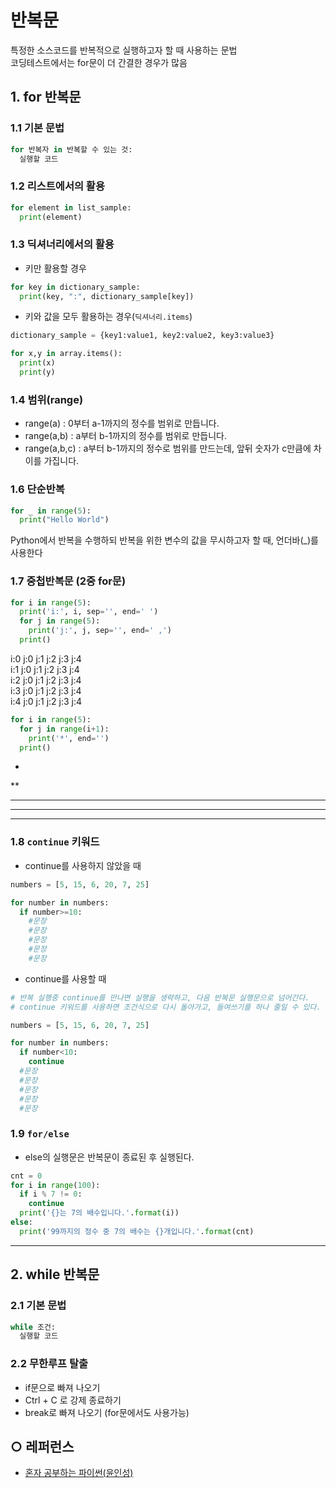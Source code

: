 반복문
===
특정한 소스코드를 반복적으로 실행하고자 할 때 사용하는 문법   
코딩테스트에서는 for문이 더 간결한 경우가 많음   


## 1. for 반복문
### 1.1 기본 문법
```python
for 반복자 in 반복할 수 있는 것:
  실행할 코드
```

### 1.2 리스트에서의 활용
```python
for element in list_sample:
  print(element)
```

### 1.3 딕셔너리에서의 활용
- 키만 활용할 경우
```python
for key in dictionary_sample:
  print(key, ":", dictionary_sample[key])
```

- 키와 값을 모두 활용하는 경우(`딕셔너리.items`)
```python
dictionary_sample = {key1:value1, key2:value2, key3:value3}

for x,y in array.items():
  print(x)
  print(y)
```

### 1.4 범위(range)
- range(a) : 0부터 a-1까지의 정수를 범위로 만듭니다.   
- range(a,b) : a부터 b-1까지의 정수를 범위로 만듭니다.   
- range(a,b,c) : a부터 b-1까지의 정수로 범위를 만드는데, 앞뒤 숫자가 c만큼에 차이를 가집니다.   

### 1.6 단순반복
```python
for _ in range(5):
  print("Hello World")
```
Python에서 반복을 수행하되 반복을 위한
변수의 값을 무시하고자 할 때, 언더바(_)를 사용한다

### 1.7 중첩반복문 (2중 for문)
```python
for i in range(5):
  print('i:', i, sep='', end=' ')
  for j in range(5):
    print('j:', j, sep='', end=' ,')
  print()
```
i:0 j:0 j:1 j:2 j:3 j:4    
i:1 j:0 j:1 j:2 j:3 j:4     
i:2 j:0 j:1 j:2 j:3 j:4    
i:3 j:0 j:1 j:2 j:3 j:4    
i:4 j:0 j:1 j:2 j:3 j:4    

```python
for i in range(5):
  for j in range(i+1):
    print('*', end='')
  print()
```
*   
**   
***   
****   
*****   

### 1.8 `continue` 키워드
- continue를 사용하지 않았을 때
```python
numbers = [5, 15, 6, 20, 7, 25]

for number in numbers:
  if number>=10:
    #문장
    #문장
    #문장
    #문장
    #문장
 ```

- continue를 사용할 때
```python
# 반복 실행중 continue를 만나면 실행을 생략하고, 다음 반복문 실행문으로 넘어간다.
# continue 키워드를 사용하면 조건식으로 다시 돌아가고, 들여쓰기를 하나 줄일 수 있다.

numbers = [5, 15, 6, 20, 7, 25]

for number in numbers:
  if number<10:
    continue
  #문장
  #문장
  #문장
  #문장
  #문장
```

### 1.9 `for/else`
- else의 실행문은 반복문이 종료된 후 실행된다.
```python
cnt = 0
for i in range(100):
  if i % 7 != 0:
    continue
  print('{}는 7의 배수입니다.'.format(i))
else:
  print('99까지의 정수 중 7의 배수는 {}개입니다.'.format(cnt)
```
___

## 2. while 반복문
### 2.1 기본 문법
```python
while 조건:
  실행할 코드
```

### 2.2 무한루프 탈출
- if문으로 빠져 나오기
- Ctrl + C 로 강제 종료하기
- break로 빠져 나오기 (for문에서도 사용가능)



## ○ 레퍼런스
* [혼자 공부하는 파이썬(윤인성)](https://www.hanbit.co.kr/store/books/look.php?p_code=B2587075793)

